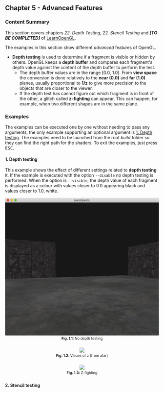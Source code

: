## Chapter 5 - Advanced Features
### Content Summary
This section covers chapters *22. Depth Testing*, *22. Stencil Testing* and **_[TO BE COMPLETED]_** of [LearnOpenGL](https://learnopengl.com).

The examples in this section show different *advanced* features of OpenGL.

- **Depth testing** is used to determine if a fragment is visible or hidden by others. OpenGL keeps a **depth buffer** and compares each fragment's depth value against the content of the depth buffer to perform the test.
    - The depth buffer values are in the range [0.0, 1.0]. From **view space** the conversion is done relatively to the **near (0.0)** and **far (1.0)** planes, usually proportional to **1/z** to give more precision to the objects that are closer to the viewer.
    - If the depth test has cannot figure out which fragment is in front of the other, a glitch called **z-fighting** can appear. This can happen, for example, when two different shapes are in the same plane.

### Examples
The examples can be executed one by one without needing to pass any arguments, the only example supporting an optional argument is [1. Depth testing](#1-depth-testing). The examples need to be launched from the root *build* folder so they can find the right path for the shaders. To exit the examples, just press <kbd>ESC</kbd>.

#### 1. Depth testing
This example shows the effect of different settings related to **depth testing** it. If the example is executed with the option ```--disable``` no depth testing is performed. When the option is ```--visible```, the depth value of each fragment is displayed as a colour with values closer to 0.0 appearing black and values closer to 1.0, white.

<div align="center">
  <img src="images/01-disabled.gif" height="450"><br>
  <sup><strong>Fig. 1.1: </strong> No depth testing </sup>
</div>
<br>
<div align="center">
  <img src="images/01-visible.png" height="450"><br>
  <sup><strong>Fig. 1.2: </strong> Values of z (from afar) </sup>
</div>
<br>
<div align="center">
  <img src="images/01-fighting.png" height="450"><br>
  <sup><strong>Fig. 1.3: </strong> Z-fighting </sup>
</div>

#### 2. Stencil testing
